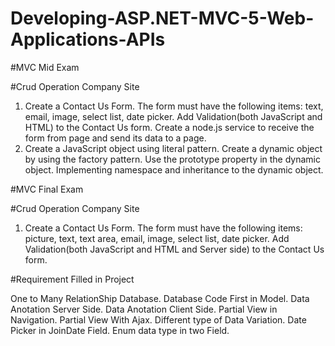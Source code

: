# Developing-ASP.NET-MVC-5-Web-Applications-APIs

#MVC Mid Exam

#Crud Operation Company Site
1. Create a Contact Us Form. The form must have the following items: text, email, image, select list, date picker. Add Validation(both JavaScript and HTML) to the Contact Us form.
Create a node.js service to receive the form from page and send its data to a page.
2. Create a JavaScript object using literal pattern. Create a dynamic object by using the factory pattern. Use the prototype property in the dynamic object. Implementing namespace and inheritance to the dynamic object.


#MVC Final Exam

#Crud Operation Company Site
1. Create a Contact Us Form. The form must have the following items: picture, text, text area, email, image, select list, date picker. Add Validation(both JavaScript and HTML and Server side) to the Contact Us form.

#Requirement Filled in Project

One to Many RelationShip Database.
Database Code First in Model.
Data Anotation Server Side.
Data Anotation Client Side.
Partial View in Navigation.
Partial View With Ajax.
Different type of Data Variation.
Date Picker in JoinDate Field.
Enum data type in two Field.

